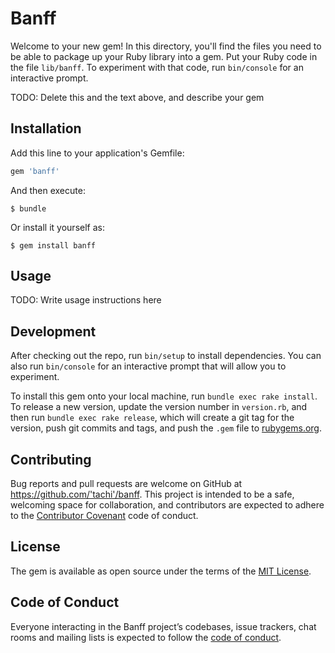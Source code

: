 # Banff

Welcome to your new gem! In this directory, you'll find the files you need to be able to package up your Ruby library into a gem. Put your Ruby code in the file `lib/banff`. To experiment with that code, run `bin/console` for an interactive prompt.

TODO: Delete this and the text above, and describe your gem

## Installation

Add this line to your application's Gemfile:

```ruby
gem 'banff'
```

And then execute:

    $ bundle

Or install it yourself as:

    $ gem install banff

## Usage

TODO: Write usage instructions here

## Development

After checking out the repo, run `bin/setup` to install dependencies. You can also run `bin/console` for an interactive prompt that will allow you to experiment.

To install this gem onto your local machine, run `bundle exec rake install`. To release a new version, update the version number in `version.rb`, and then run `bundle exec rake release`, which will create a git tag for the version, push git commits and tags, and push the `.gem` file to [rubygems.org](https://rubygems.org).

## Contributing

Bug reports and pull requests are welcome on GitHub at https://github.com/'tachi'/banff. This project is intended to be a safe, welcoming space for collaboration, and contributors are expected to adhere to the [Contributor Covenant](http://contributor-covenant.org) code of conduct.

## License

The gem is available as open source under the terms of the [MIT License](https://opensource.org/licenses/MIT).

## Code of Conduct

Everyone interacting in the Banff project’s codebases, issue trackers, chat rooms and mailing lists is expected to follow the [code of conduct](https://github.com/'tachi'/banff/blob/master/CODE_OF_CONDUCT.md).
